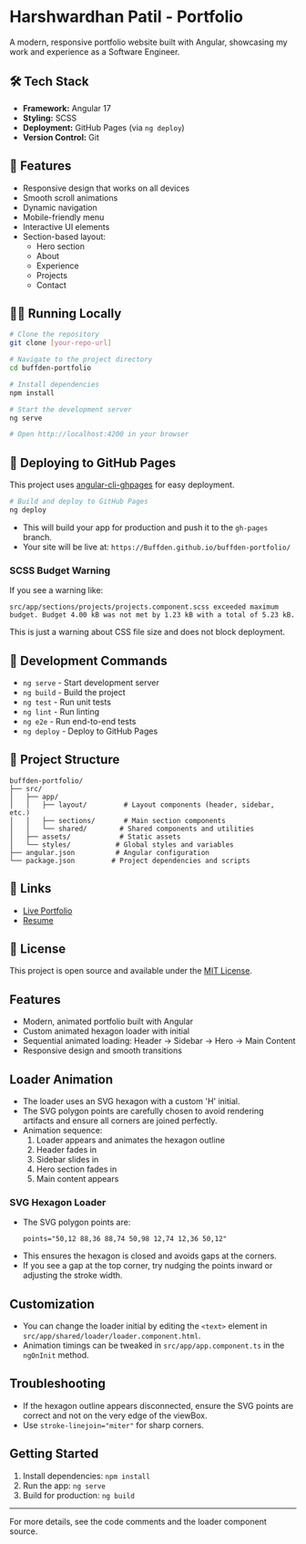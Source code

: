 # Harshwardhan Patil - Portfolio

A modern, responsive portfolio website built with Angular, showcasing my work and experience as a Software Engineer.

## 🛠 Tech Stack

- **Framework:** Angular 17
- **Styling:** SCSS
- **Deployment:** GitHub Pages (via `ng deploy`)
- **Version Control:** Git

## 🚀 Features

- Responsive design that works on all devices
- Smooth scroll animations
- Dynamic navigation
- Mobile-friendly menu
- Interactive UI elements
- Section-based layout:
  - Hero section
  - About
  - Experience
  - Projects
  - Contact

## 🏃‍♂️ Running Locally

```bash
# Clone the repository
git clone [your-repo-url]

# Navigate to the project directory
cd buffden-portfolio

# Install dependencies
npm install

# Start the development server
ng serve

# Open http://localhost:4200 in your browser
```

## 🚀 Deploying to GitHub Pages

This project uses [angular-cli-ghpages](https://github.com/angular-schule/angular-cli-ghpages) for easy deployment.

```bash
# Build and deploy to GitHub Pages
ng deploy
```
- This will build your app for production and push it to the `gh-pages` branch.
- Your site will be live at: `https://Buffden.github.io/buffden-portfolio/`

### SCSS Budget Warning
If you see a warning like:
```
src/app/sections/projects/projects.component.scss exceeded maximum budget. Budget 4.00 kB was not met by 1.23 kB with a total of 5.23 kB.
```
This is just a warning about CSS file size and does not block deployment.

## 📝 Development Commands

- `ng serve` - Start development server
- `ng build` - Build the project
- `ng test` - Run unit tests
- `ng lint` - Run linting
- `ng e2e` - Run end-to-end tests
- `ng deploy` - Deploy to GitHub Pages

## 📂 Project Structure

```
buffden-portfolio/
├── src/
│   ├── app/
│   │   ├── layout/         # Layout components (header, sidebar, etc.)
│   │   ├── sections/       # Main section components
│   │   └── shared/        # Shared components and utilities
│   ├── assets/            # Static assets
│   └── styles/           # Global styles and variables
├── angular.json          # Angular configuration
└── package.json         # Project dependencies and scripts
```

## 🔗 Links

- [Live Portfolio](https://Buffden.github.io/buffden-portfolio/)
- [Resume](https://drive.google.com/file/d/1lPamNenMwILVviMq_YGB1wKrc1K_EzZQ/view?usp=drive_link)

## 📄 License

This project is open source and available under the [MIT License](LICENSE).

## Features
- Modern, animated portfolio built with Angular
- Custom animated hexagon loader with initial
- Sequential animated loading: Header → Sidebar → Hero → Main Content
- Responsive design and smooth transitions

## Loader Animation
- The loader uses an SVG hexagon with a custom 'H' initial.
- The SVG polygon points are carefully chosen to avoid rendering artifacts and ensure all corners are joined perfectly.
- Animation sequence:
  1. Loader appears and animates the hexagon outline
  2. Header fades in
  3. Sidebar slides in
  4. Hero section fades in
  5. Main content appears

### SVG Hexagon Loader
- The SVG polygon points are:
  ```
  points="50,12 88,36 88,74 50,98 12,74 12,36 50,12"
  ```
- This ensures the hexagon is closed and avoids gaps at the corners.
- If you see a gap at the top corner, try nudging the points inward or adjusting the stroke width.

## Customization
- You can change the loader initial by editing the `<text>` element in `src/app/shared/loader/loader.component.html`.
- Animation timings can be tweaked in `src/app/app.component.ts` in the `ngOnInit` method.

## Troubleshooting
- If the hexagon outline appears disconnected, ensure the SVG points are correct and not on the very edge of the viewBox.
- Use `stroke-linejoin="miter"` for sharp corners.

## Getting Started
1. Install dependencies: `npm install`
2. Run the app: `ng serve`
3. Build for production: `ng build`

---

For more details, see the code comments and the loader component source.

